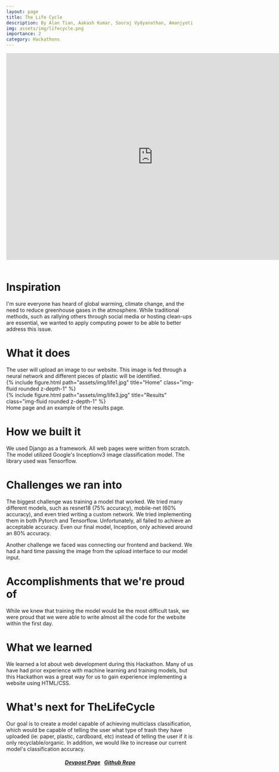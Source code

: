 ```yaml
---
layout: page
title: The Life Cycle
description: By Alan Tian, Aakash Kumar, Sooraj Vydyanathan, Amanjyoti Mridha
img: assets/img/lifecycle.png
importance: 2
category: Hackathons
---
```

<div class="row">
<iframe width="786" height="555" src="https://www.youtube.com/embed/ztoc4f0ujq4" title="The Life Cycle" frameborder="0" allow="accelerometer; autoplay; clipboard-write; encrypted-media; gyroscope; picture-in-picture; web-share" allowfullscreen></iframe>
</div>
<br>
<h1>Inspiration</h1>
I'm sure everyone has heard of global warming, climate change, and the need to reduce greenhouse gases in the atmosphere. While traditional methods, such as rallying others through social media or hosting clean-ups are essential, we wanted to apply computing power to be able to better address this issue.
<br>

<h1>What it does</h1>
The user will upload an image to our website. This image is fed through a neural network and different pieces of plastic will be identified.
<br>
<div class="row">
    <div class="col-sm mt-3 mt-md-0">
        {% include figure.html path="assets/img/life1.jpg" title="Home" class="img-fluid rounded z-depth-1" %}
    </div>
    <div class="col-sm mt-3 mt-md-0">
        {% include figure.html path="assets/img/life3.jpg" title="Results" class="img-fluid rounded z-depth-1" %}
    </div>
</div>
<div class="caption">
    Home page and an example of the results page.
</div>

<h1>How we built it</h1>
We used Django as a framework. All web pages were written from scratch. The model utilized Google's Inceptionv3 image classification model. The library used was Tensorflow.
<br>
<h1>Challenges we ran into</h1>
The biggest challenge was training a model that worked. We tried many different models, such as resnet18 (75% accuracy), mobile-net (60% accuracy), and even tried writing a custom network. We tried implementing them in both Pytorch and Tensorflow. Unfortunately, all failed to achieve an acceptable accuracy. Even our final model, Inception, only achieved around an 80% accuracy.

Another challenge we faced was connecting our frontend and backend. We had a hard time passing the image from the upload interface to our model input.
<br>
<h1>Accomplishments that we're proud of</h1>
While we knew that training the model would be the most difficult task, we were proud that we were able to write almost all the code for the website within the first day.
<br>
<h1>What we learned</h1>
We learned a lot about web development during this Hackathon. Many of us have had prior experience with machine learning and training models, but this Hackathon was a great way for us to gain experience implementing a website using HTML/CSS.
<br>
<h1>What's next for TheLifeCycle</h1>
Our goal is to create a model capable of achieving multiclass classification, which would be capable of telling the user what type of trash they have uploaded (ie: paper, plastic, cardboard, etc) instead of telling the user if it is only recyclable/organic. In addition, we would like to increase our current model's classification accuracy.
<br>

<h5 style="text-align:center;">    
    <a href="https://devpost.com/software/thelifecycle#updates">Devpost Page</a>&nbsp;&nbsp;
    <a href="https://github.com/TheRealAakash/TheLifeCycle">Github Repo</a>
</h5>